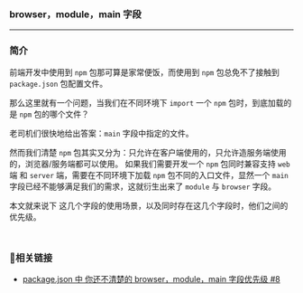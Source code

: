### browser，module，main 字段
***

### 简介
前端开发中使用到 `npm` 包那可算是家常便饭，而使用到 `npm` 包总免不了接触到 `package.json` 包配置文件。

那么这里就有一个问题，当我们在不同环境下 `import` 一个 `npm` 包时，到底加载的是 `npm` 包的哪个文件？

老司机们很快地给出答案：`main` 字段中指定的文件。

然而我们清楚 `npm` 包其实又分为：只允许在客户端使用的，只允许造服务端使用的，浏览器/服务端都可以使用。
如果我们需要开发一个 `npm` 包同时兼容支持 `web` 端 和 `server` 端，需要在不同环境下加载 `npm` 包不同的入口文件，显然一个 `main` 字段已经不能够满足我们的需求，这就衍生出来了 `module` 与 `browser` 字段。

本文就来说下 这几个字段的使用场景，以及同时存在这几个字段时，他们之间的优先级。
<div style='margin-top: 50px'></div>

### 🔗相关链接
- [package.json 中 你还不清楚的 browser，module，main 字段优先级 #8
](https://github.com/SunshowerC/blog/issues/8)